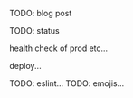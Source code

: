 TODO: blog post

TODO: status

health check of prod
etc...

deploy...

TODO: eslint...
TODO: emojis...
